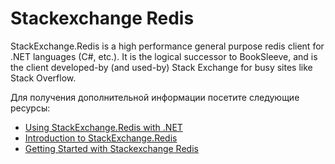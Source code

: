 # Stackexchange Redis

StackExchange.Redis is a high performance general purpose redis client for .NET languages (C#, etc.). It is the logical successor to BookSleeve, and is the client developed-by (and used-by) Stack Exchange for busy sites like Stack Overflow.

Для получения дополнительной информации посетите следующие ресурсы:

- [Using StackExchange.Redis with .NET](https://docs.redis.com/latest/rs/references/client_references/client_csharp/)
- [Introduction to StackExchange.Redis](https://www.youtube.com/watch?v=rsXvpCHdldg)
- [Getting Started with Stackexchange Redis](https://stackexchange.github.io/StackExchange.Redis/)
